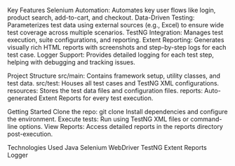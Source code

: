 Key Features
Selenium Automation: Automates key user flows like login, product search, add-to-cart, and checkout.
Data-Driven Testing: Parameterizes test data using external sources (e.g., Excel) to ensure wide test coverage across multiple scenarios.
TestNG Integration: Manages test execution, suite configurations, and reporting.
Extent Reporting: Generates visually rich HTML reports with screenshots and step-by-step logs for each test case.
Logger Support: Provides detailed logging for each test step, helping with debugging and tracking issues.


Project Structure
src/main: Contains framework setup, utility classes, and test data.
src/test: Houses all test cases and TestNG XML configurations.
resources: Stores the test data files and configuration files.
reports: Auto-generated Extent Reports for every test execution.

Getting Started
Clone the repo: git clone <repo-url>
Install dependencies and configure the environment.
Execute tests: Run using TestNG XML files or command-line options.
View Reports: Access detailed reports in the reports directory post-execution.


Technologies Used
Java
Selenium WebDriver
TestNG
Extent Reports
Logger
